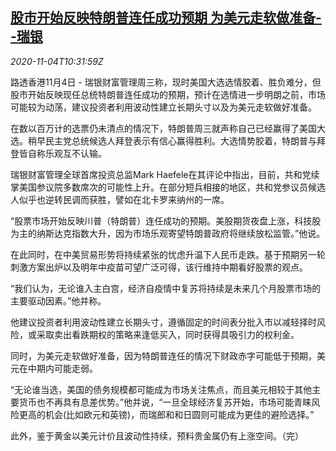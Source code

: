 <!--1604488994000-->
[股市开始反映特朗普连任成功预期 为美元走软做准备--瑞银](https://cn.reuters.com/article/ubs-us-vote-stocks-1104-idCNKBS27K1CK)
------

<div><i>2020-11-04T10:31:59Z</i></div><p>路透香港11月4日 - 瑞银财富管理周三称，现时美国大选选情胶着、胜负难分，但股市开始反映现任总统特朗普连任成功的预期，预计在选情进一步明朗之前，市场可能较为动荡，建议投资者利用波动性建立长期头寸以及为美元走软做好准备。</p><p>在数以百万计的选票仍未清点的情况下，特朗普周三就声称自己已经赢得了美国大选。稍早民主党总统候选人拜登表示有信心赢得胜利。大选情势胶着，特朗普与拜登皆自称乐观互不认输。</p><p>瑞银财富管理全球首席投资总监Mark Haefele在其评论中指出，目前，共和党续掌美国参议院多数席次的可能性上升。在部分短兵相接的地区，共和党参议员候选人似乎也逆转民调而获胜，譬如在北卡罗来纳州的一席。</p><p>“股票市场开始反映川普（特朗普）连任成功的预期。美股期货夜盘上涨，科技股为主的纳斯达克指数大升，因为市场乐观寄望特朗普政府将继续放松监管。”他说。</p><p>在此同时，在中美贸易形势将持续紧张的忧虑升温下人民币走跌。基于预期另一轮刺激方案出炉以及明年中疫苗可望广泛可得，该行维持中期看好股票的观点。</p><p>“我们认为，无论谁入主白宫，经济自疫情中复苏将持续是未来几个月股票市场的主要驱动因素。”他并称。</p><p>他建议投资者利用波动性建立长期头寸，遵循固定的时间表分批入市以减轻择时风险，或采取卖出看跌期权的策略来逢低买入，同时获得具吸引力的权利金。</p><p>同时，为美元走软做好准备，因为特朗普连任的情况下财政赤字可能低于预期，美元在中期内可能走弱。</p><p>“无论谁当选，美国的债务规模都可能成为市场关注焦点，而且美元相较于其他主要货币也不再具有息差优势。”他并说，“一旦全球经济复苏开始，市场可能青睐风险更高的机会(比如欧元和英镑)，而瑞郎和和日圆则可能成为更佳的避险选择。”</p><p>此外，鉴于黄金以美元计价且波动性持续，预料贵金属仍有上涨空间。（完）</p>
